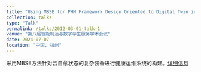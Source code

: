 ```yaml
---
title: "Using MBSE for PHM Framework Design Oriented to Digital Twin in Complex Equipment with Self-healing"
collection: talks
type: "Talk"
permalink: /talks/2012-03-01-talk-1
venue: "第八届智能制造与数字孪生服务学术会议"
date: 2024-07-07
location: "中国, 杭州"
---
```


采用MBSE方法针对含自愈状态的复杂装备进行健康运维系统的构建。[详细信息](../images/hangzhou.png)






